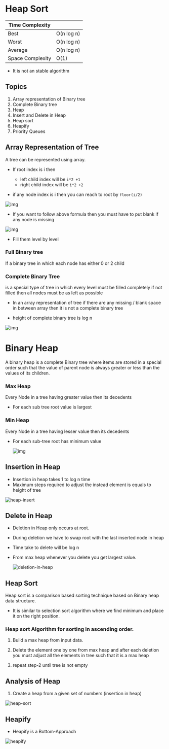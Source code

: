 # Heap Sort

| Time Complexity  |            |
| ---------------- | ---------- |
| Best             | O(n log n) |
| Worst            | O(n log n) |
| Average          | O(n log n) |
| Space Complexity | O(1)       |

- It is not an stable algorithm

## Topics

1. Array representation of Binary tree
2. Complete Binary tree
3. Heap
4. Insert and Delete in Heap
5. Heap sort
6. Heapify
7. Priority Queues

## Array Representation of Tree

A tree can be represented using array.

- If root index is i then

  - left child index will be `i*2 +1`
  - right child index will be `i*2 +2`

- if any node index is i then you can reach to root by `floor(i/2)`

![img](./1.png)

- If you want to follow above formula then you must have to put blank if any node is missing

![img](./2.png)

- Fill them level by level

### Full Binary tree

If a binary tree in which each node has either 0 or 2 child

### Complete Binary Tree

is a special type of tree in which every level must be filled completely if not filled then all nodes must be as left as possible

- In an array representation of tree if there are any missing / blank space in between array then it is not a complete binary tree

- height of complete binary tree is log n

![img](https://miro.medium.com/max/16000/1*CMGFtehu01ZEBgzHG71sMg.png)

# Binary Heap

A binary heap is a complete Binary tree where items are stored in a special order such that the value of parent node is always greater or less than the values of its children.

### Max Heap

Every Node in a tree having greater value then its decedents

- For each sub tree root value is largest

### Min Heap

Every Node in a tree having lesser value then its decedents

- For each sub-tree root has minimum value

  ![img](https://media.geeksforgeeks.org/wp-content/cdn-uploads/MinHeapAndMaxHeap.png)

## Insertion in Heap

- Insertion in heap takes 1 to log n time
- Maximum steps required to adjust the instead element is equals to height of tree

![heap-insert](./heapInsert.svg)

## Delete in Heap

- Deletion in Heap only occurs at root.
- During deletion we have to swap root with the last inserted node in heap
- Time take to delete will be log n
- From max heap whenever you delete you get largest value.

  ![deletion-in-heap](./heapdelete.svg)

## Heap Sort

Heap sort is a comparison based sorting technique based on Binary heap data structure.

- It is similar to selection sort algorithm where we find minimum and place it on the right position.

### Heap sort Algorithm for sorting in ascending order.

1. Build a max heap from input data.

2. Delete the element one by one from max heap and after each deletion you must adjust all the elements in tree such that it is a max heap

3. repeat step-2 until tree is not empty

## Analysis of Heap

1. Create a heap from a given set of numbers (insertion in heap)

![heap-sort](./heapsort.svg)

## Heapify

- Heapify is a Bottom-Approach

![heapify](./heapify.svg)
